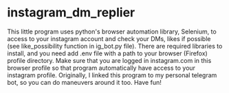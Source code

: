 # instagram_dm_replier
This little program uses python's browser automation library, Selenium, to access to your instagram account and check your DMs, likes if possible 
(see like_possibility function in ig_bot.py file). There are required libraries to install, and you need add .env file with a path to your browser (Firefox)
profile directory. Make sure that you are logged in instagram.com in this browser profile so that program automatically have access to your instagram 
profile. Originally, I linked this program to my personal telegram bot, so you can do maneuvers around it too. Have fun! 

